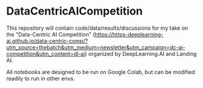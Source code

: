 # DataCentricAICompetition

This repository will contain code/data/results/discussions for my take on the "Data-Centric AI Competition" (https://https-deeplearning-ai.github.io/data-centric-comp/?utm_source=thebatch&utm_medium=newsletter&utm_campaign=dc-ai-competition&utm_content=dl-ai) organized by DeepLearning.AI and Landing AI.

All notebooks are designed to be run on Google Colab, but can be modified readily to run in other envs.
